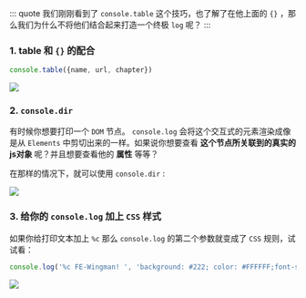 ::: quote
我们刚刚看到了 `console.table` 这个技巧，也了解了在他上面的 `{}` ，那么我们为什么不将他们结合起来打造一个终极 `log` 呢？
:::

### 1. table 和 `{}` 的配合

```javascript
console.table({name, url, chapter})
```

![](https://wingman-1300536089.file.myqcloud.com//chrome/C03/console_table_obj.png)

### 2. `console.dir` 

有时候你想要打印一个 `DOM` 节点。 `console.log` 会将这个交互式的元素渲染成像是从 `Elements` 中剪切出来的一样。如果说你想要查看 **这个节点所关联到的真实的js对象** 呢？并且想要查看他的 **属性** 等等？

在那样的情况下，就可以使用 `console.dir` :

![](https://wingman-1300536089.file.myqcloud.com//chrome/C03/console_dir.png)

### 3. 给你的 `console.log` 加上 `CSS` 样式

如果你给打印文本加上 `%c` 那么 `console.log` 的第二个参数就变成了 `CSS` 规则，试试看：

``` javascript
console.log('%c FE-Wingman! ', 'background: #222; color: #FFFFFF;font-size:3rem');
```

![](https://wingman-1300536089.file.myqcloud.com//chrome/C03/logincolor.png)